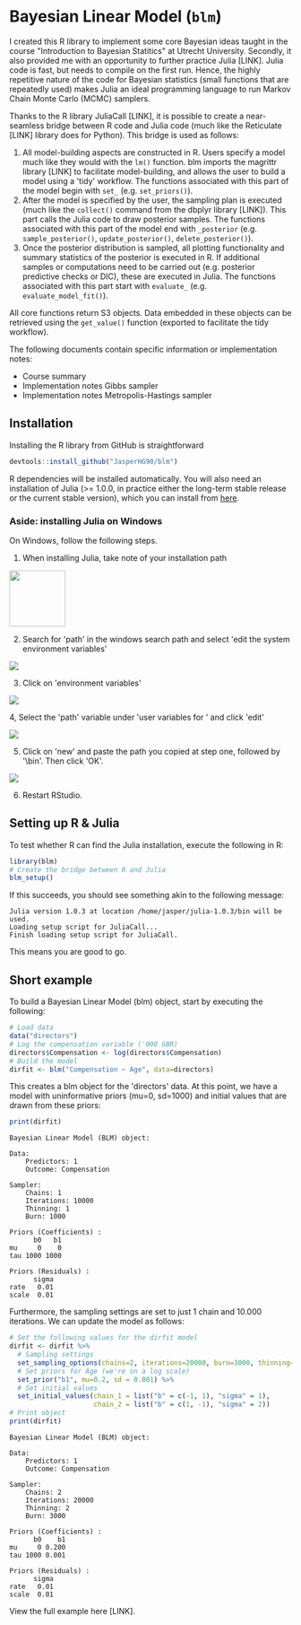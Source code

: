 # Bayesian Linear Model (`blm`)

I created this R library to implement some core Bayesian ideas taught in the course "Introduction to Bayesian Statitics" at Utrecht University. Secondly, it also provided me with an opportunity to further practice Julia [LINK]. Julia code is fast, but needs to compile on the first run. Hence, the highly repetitive nature of the code for Bayesian statistics (small functions that are repeatedly used) makes Julia an ideal programming language to run Markov Chain Monte Carlo (MCMC) samplers.

Thanks to the R library JuliaCall [LINK], it is possible to create a near-seamless bridge between R code and Julia code (much like the Reticulate [LINK] library does for Python). This bridge is used as follows:

1. All model-building aspects are constructed in R. Users specify a model much like they would with the `lm()` function. blm imports the magrittr library [LINK] to facilitate model-building, and allows the user to build a model using a 'tidy' workflow. The functions associated with this part of the model begin with `set_` (e.g. `set_priors()`). 
2. After the model is specified by the user, the sampling plan is executed (much like the `collect()` command from the dbplyr library [LINK]). This part calls the Julia code to draw posterior samples. The functions associated with this part of the model end with `_posterior` (e.g. `sample_posterior()`, `update_posterior()`, `delete_posterior()`).
3. Once the posterior distribution is sampled, all plotting functionality and summary statistics of the posterior is executed in R. If additional samples or computations need to be carried out (e.g. posterior predictive checks or DIC), these are executed in Julia. The functions associated with this part start with `evaluate_` (e.g. `evaluate_model_fit()`).

All core functions return S3 objects. Data embedded in these objects can be retrieved using the `get_value()` function (exported to facilitate the tidy workflow).

The following documents contain specific information or implementation notes:

- Course summary
- Implementation notes Gibbs sampler
- Implementation notes Metropolis-Hastings sampler

## Installation

Installing the R library from GitHub is straightforward

```r
devtools::install_github("JasperHG90/blm")
```

R dependencies will be installed automatically. You will also need an installation of Julia (>= 1.0.0, in practice either the long-term stable release or the current stable version), which you can install from [here](https://julialang.org/downloads/).

### Aside: installing Julia on Windows

On Windows, follow the following steps.

1. When installing Julia, take note of your installation path

<img src="img/1recordpath.png" style="width:100px">

2. Search for 'path' in the windows search path and select 'edit the system environment variables'

<img src="img/2findpathvars.png"/>

3. Click on 'environment variables'

<img src="img/3chooseenv.png"/>

4, Select the 'path' variable under 'user variables for <yourusername>' and click 'edit'

<img src="img/4editpath.png"/>

5. Click on 'new' and paste the path you copied at step one, followed by '\bin'. Then click 'OK'.

<img src="img/5addpath.png"/>

6. Restart RStudio.

## Setting up R & Julia

To test whether R can find the Julia installation, execute the following in R:

```r
library(blm)
# Create the bridge between R and Julia
blm_setup()
```

If this succeeds, you should see something akin to the following message:

```shell
Julia version 1.0.3 at location /home/jasper/julia-1.0.3/bin will be used.
Loading setup script for JuliaCall...
Finish loading setup script for JuliaCall.
```

This means you are good to go.

## Short example

To build a Bayesian Linear Model (blm) object, start by executing the following:

```r
# Load data
data("directors")
# Log the compensation variable ('000 GBR)
directors$Compensation <- log(directors$Compensation)
# Build the model
dirfit <- blm("Compensation ~ Age", data=directors)
```

This creates a blm object for the 'directors' data. At this point, we have a model with uninformative priors (mu=0, sd=1000) and initial values that are drawn from these priors:

```r
print(dirfit)
```

```shell
Bayesian Linear Model (BLM) object:

Data:
	Predictors: 1
	Outcome: Compensation

Sampler:
	Chains: 1
	Iterations: 10000
	Thinning: 1
	Burn: 1000

Priors (Coefficients) :
      b0   b1
mu     0    0
tau 1000 1000

Priors (Residuals) :
      sigma
rate   0.01
scale  0.01
```

Furthermore, the sampling settings are set to just $1$ chain and $10.000$ iterations. We can update the model as follows:

```r
# Set the following values for the dirfit model
dirfit <- dirfit %>%
  # Sampling settings
  set_sampling_options(chains=2, iterations=20000, burn=3000, thinning=2) %>%
  # Set priors for Age (we're on a log scale)
  set_prior("b1", mu=0.2, sd = 0.001) %>%
  # Set initial values
  set_initial_values(chain_1 = list("b" = c(-1, 1), "sigma" = 1),
                     chain_2 = list("b" = c(1, -1), "sigma" = 2))
# Print object
print(dirfit)
```

```shell
Bayesian Linear Model (BLM) object:

Data:
	Predictors: 1
	Outcome: Compensation

Sampler:
	Chains: 2
	Iterations: 20000
	Thinning: 2
	Burn: 3000

Priors (Coefficients) :
      b0    b1
mu     0 0.200
tau 1000 0.001

Priors (Residuals) :
      sigma
rate   0.01
scale  0.01
```

View the full example here [LINK].
